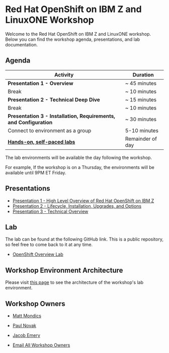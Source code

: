 # Red Hat OpenShift on IBM Z and LinuxONE Workshop

Welcome to the Red Hat OpenShift on IBM Z and LinuxONE workshop. Below you can find the workshop agenda, presentations, and lab documentation.

## Agenda

| Activity       | Duration     | 
| ---                  | ---           |
| **Presentation 1 - Overview**             | ~ 45 minutes   |
| Break           | ~ 10 minutes      |
| **Presentation 2 - Technical Deep Dive**           | ~ 15 minutes      |
| Break           | ~ 10 minutes      |
| **Presentation 3 - Installation, Requirements, and Configuration**           | ~ 30 minutes      |
| Connect to environment as a group           | 5-10 minutes      |
| [**Hands-on, self-paced labs**](#labs)           | Remainder of day      |

<!---
| Activity       | Duration     | 
| ---                  | ---           |
| [**Presentation 1 - Overview**](presentations/combined-presentations.pdf)              | ~ 45 minutes   |
| Break           | ~ 10 minutes      |
| [**Presentation 2 - Technical Deep Dive**](presentations/combined-presentations.pdf#page=32)           | ~ 1 hour      |
| Connect to environment as a group           | ~ 10 minutes      |
| [**Hands-on, self-paced labs**](#labs)           | Remainder of day      |
--->

The lab environments will be available the day following the workshop.

For example, If the workshop is on a Thursday, the environments will be available until 9PM ET Friday.


## Presentations

* [Presentation 1 - High Level Overview of Red Hat OpenShift on IBM Z](presentations/combined-presentations.pdf)
* [Presentation 2 - Lifecycle, Installation, Upgrades, and Options](presentations/combined-presentations.pdf#page=35)
* [Presentation 3 - Technical Overview](presentations/combined-presentations.pdf#page=48)

## Lab

The lab can be found at the following GitHub link. This is a public repository, so feel free to come back to it at any time. 

* [OpenShift Overview Lab](https://github.com/mmondics/openshift-intro)

<!--- ### Optional Labs
The following labs are optional in case you want more information about specific topics. They are designed so that you can pick and choose which you would like to complete. The labs *are not* designed for you to get through them all in one day.

Labs are non-sequential and have no dependencies on one another.

* [Deploying an Application from Source Code](lab004/lab004-1.md)
* [OpenShift Pipelines](lab009/lab009-0.md)
* [Persistent Storage](lab006/lab006-1.md)
* [Deploying an Application with Quarkus Red Hat Runtime](lab008/lab008-1.md)
* [Deploying an Application with the Open Liberty Operator](lab007/lab007-1.md)
* [OpenShift Service Mesh](lab010/lab010-1.md)
* [Using the z/OS Cloud Broker](lab003/lab003-1.md)
* [Monitoring, Metering, and Metrics](lab005/lab005-1.md)
--->

## Workshop Environment Architecture

Please visit [this page](workshop-architecture.md) to see the architecture of the workshop's lab environment.

## Workshop Owners

* [Matt Mondics](mailto:matt.mondics@ibm.com)
* [Paul Novak](mailto:pwnovak@us.ibm.com)
* [Jacob Emery](mailto:jacob.emery@ibm.com)

* [Email All Workshop Owners](mailto:matt.mondics@ibm.com,pwnovak@us.ibm.com,jacob.emery@ibm.com)